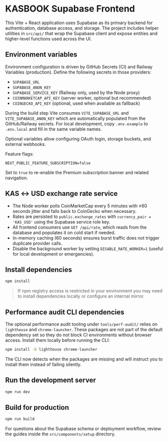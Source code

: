 # KASBOOK Supabase Frontend

This Vite + React application uses Supabase as its primary backend for authentication, database access, and storage. The project includes helper utilities in `src/api/` that wrap the Supabase client and expose entities and higher-level functions used across the UI.

## Environment variables

Environment configuration is driven by GitHub Secrets (CI) and Railway Variables (production).
Define the following secrets in those providers:

- `SUPABASE_URL`
- `SUPABASE_ANON_KEY`
- `SUPABASE_SERVICE_KEY` (Railway only, used by the Node proxy)
- `COINMARKETCAP_API_KEY` (server worker, optional but recommended)
- `COINGECKO_API_KEY` (optional, used when available as fallback)

During the build step Vite consumes `VITE_SUPABASE_URL` and `VITE_SUPABASE_ANON_KEY` which
are automatically populated from the GitHub/Railway secrets. For local development, copy
`.env.example` to `.env.local` and fill in the same variable names.

Optional variables allow configuring OAuth login, storage buckets, and external webhooks.

Feature flags:

```
NEXT_PUBLIC_FEATURE_SUBSCRIPTION=false
```

Set to `true` to re-enable the Premium subscription banner and related navigation.

## KAS ↔ USD exchange rate service

- The Node worker polls CoinMarketCap every 5 minutes with ±60 seconds jitter and falls back to CoinGecko when necessary.
- Rates are persisted to `public.exchange_rates` with `currency_pair = 'KAS_USD'` using the Supabase service role key.
- All frontend consumers use `GET /api/rate`, which reads from the database and populates it on cold start if needed.
- In-memory caching (60 seconds) ensures burst traffic does not trigger duplicate provider calls.
- Disable the background worker by setting `DISABLE_RATE_WORKER=1` (useful for local development or emergencies).

## Install dependencies

```bash
npm install
```

> If npm registry access is restricted in your environment you may need to install dependencies locally or configure an internal mirror.

## Performance audit CLI dependencies

The optional performance audit tooling under `tools/perf-audit/` relies on `lighthouse` and `chrome-launcher`. These packages are
not part of the default dependency set so they do not block CI environments without browser access. Install them locally before
running the CLI:

```bash
npm install -D lighthouse chrome-launcher
```

The CLI now detects when the packages are missing and will instruct you to install them instead of failing silently.

## Run the development server

```bash
npm run dev
```

## Build for production

```bash
npm run build
```

For questions about the Supabase schema or deployment workflow, review the guides inside the `src/components/setup` directory.
